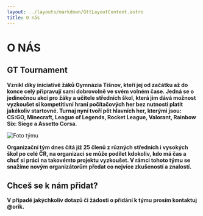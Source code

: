 ```yaml
---
layout: ../layouts/markdown/GttLayoutContent.astro
title: O nás
---
```

# O NÁS

## GT Tournament

**Vznikl díky iniciativě žáků Gymnázia Tišnov, kteří jej od začátku až do konce celý připravují sami dobrovolně ve svém volném čase. Jedná se o jedinečnou akci pro žáky a učitele středních škol, která jim dává možnost vyzkoušet si kompetitivní hraní počítačových her bez nutnosti platit jakékoliv startovné. Turnaj nyní tvoří pět hlavních her, kterými jsou: CS:GO, Minecraft, League of Legends, Rocket League, Valorant, Rainbow Six: Siege a Assetto Corsa.**

![Foto týmu](../assets/teamphoto.jpeg)

**Organizační tým dnes čítá již 25 členů z různých středních i vysokých škol po celé ČR, na organizaci se může podílet kdokoliv, kdo má čas a chuť si práci na takovémto projektu vyzkoušet. V rámci tohoto týmu se snažíme novým organizátorům předat co nejvíce zkušeností a znalostí.**

## Chceš se k nám přidat?

**V případě jakýchkoliv dotazů či žádosti o přidání k týmu prosím kontaktuj @orik.**